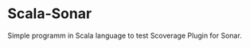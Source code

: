 Scala-Sonar
===========================

Simple programm in Scala language to test Scoverage Plugin for Sonar.